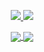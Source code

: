 <p align="center">
  <a href="https://www.linkedin.com/in/ilham-saputra-b39b5b1b8/" target="_blank">
    <img src="https://img.shields.io/badge/ilham%20saputra-b39b5b1b8?style=for-the-badge&logo=Linkedin&logoColor=d2b270&labelColor=1f2430&color=1f2430">
  </a>
  <a href="https://portofolio-ilham.vercel.app/" target="_blank">
    <img src="https://img.shields.io/badge/portfolio%20web-d2b270?style=for-the-badge&logo=Codepen&logoColor=d2b270&labelColor=1f2430&color=1f2430">
  </a>
</p>

<p align="center">
  <a href="https://github.com/ilham-sptr">
    <img align="center" src="https://github-readme-stats.vercel.app/api?username=ilham-sptr&count_private=true&hide=issues&show_icons=true&theme=ayu-mirage" />
  </a>
  <a href="https://github.com/ilham-sptr">
    <img align="center" src="https://github-readme-stats.vercel.app/api/top-langs/?username=ilham-sptr&layout=compact&theme=ayu-mirage&langs_count=6" />
  </a>
</p>
